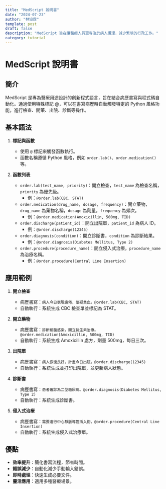 ```yaml
---
title: "MedScript 說明書"
date: "2024-07-23"
author: "林協霆"
template: post
draft: false
description: "MedScript 旨在讓醫療人員更專注於病人護理，減少繁瑣的行政工作。"
category: tutorial
---
```


# MedScript 說明書

## 簡介

MedScript 是專為醫療用途設計的創新程式語言，旨在結合病歷書寫與程式碼自動化。通過使用特殊標記 @，可以在書寫病歷時自動觸發特定的 Python 風格功能，進行檢查、開藥、出院、診斷等操作。

<!--more-->

## 基本語法

1. **標記與函數**

   - 使用 `@` 標記來觸發函數執行。
   - 函數名稱遵循 Python 風格，例如 `order.lab()`、`order.medication()` 等。

2. **函數列表**
   - `order.lab(test_name, priority)`：開立檢查，`test_name` 為檢查名稱，`priority` 為優先級。
     - 例：`@order.lab(CBC, STAT)`
   - `order.medication(drug_name, dosage, frequency)`：開立藥物，`drug_name` 為藥物名稱，`dosage` 為劑量，`frequency` 為頻次。
     - 例：`@order.medication(Amoxicillin, 500mg, TID)`
   - `order.discharge(patient_id)`：開立出院單，`patient_id` 為病人 ID。
     - 例：`@order.discharge(12345)`
   - `order.diagnosis(condition)`：開立診斷書，`condition` 為診斷結果。
     - 例：`@order.diagnosis(Diabetes Mellitus, Type 2)`
   - `order.procedure(procedure_name)`：開立侵入式治療，`procedure_name` 為治療名稱。
     - 例：`@order.procedure(Central Line Insertion)`

## 應用範例

1. **開立檢查**

   - 病歷書寫：`病人今日表現疲倦，懷疑貧血。@order.lab(CBC, STAT)`
   - 自動執行：系統生成 CBC 檢查單並標記為 STAT。

2. **開立藥物**

   - 病歷書寫：`診斷細菌感染，開立抗生素治療。@order.medication(Amoxicillin, 500mg, TID)`
   - 自動執行：系統生成 Amoxicillin 處方，劑量 500mg，每日三次。

3. **出院單**

   - 病歷書寫：`病人恢復良好，計畫今日出院。@order.discharge(12345)`
   - 自動執行：系統生成並打印出院單，並更新病人狀態。

4. **診斷書**

   - 病歷書寫：`患者確診為二型糖尿病。@order.diagnosis(Diabetes Mellitus, Type 2)`
   - 自動執行：系統生成診斷書。

5. **侵入式治療**
   - 病歷書寫：`需要進行中心靜脈導管插入術。@order.procedure(Central Line Insertion)`
   - 自動執行：系統生成侵入式治療單。

## 優點

- **效率提升**：簡化書寫流程，節省時間。
- **錯誤減少**：自動化減少手動輸入錯誤。
- **即時處理**：快速生成必要文件。
- **靈活應用**：適用多種醫療場景。
